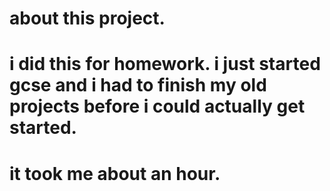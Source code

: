 # about this project.
# i did this for homework. i just started gcse and i had to finish my old projects before i could actually get started.
# it took me about an hour.
